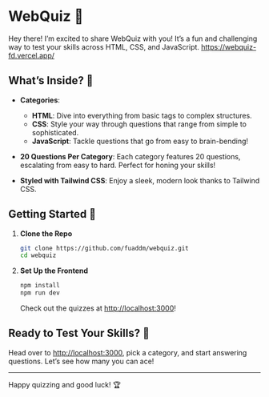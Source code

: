 # WebQuiz 🎉

Hey there! I’m excited to share WebQuiz with you! It’s a fun and challenging way to test your skills across HTML, CSS, and JavaScript. https://webquiz-fd.vercel.app/

## What’s Inside? 🧩

- **Categories**:
  - **HTML**: Dive into everything from basic tags to complex structures.
  - **CSS**: Style your way through questions that range from simple to sophisticated.
  - **JavaScript**: Tackle questions that go from easy to brain-bending!

- **20 Questions Per Category**: Each category features 20 questions, escalating from easy to hard. Perfect for honing your skills!

- **Styled with Tailwind CSS**: Enjoy a sleek, modern look thanks to Tailwind CSS.

## Getting Started 🚀

1. **Clone the Repo**

    ```bash
    git clone https://github.com/fuaddm/webquiz.git
    cd webquiz
    ```

2. **Set Up the Frontend**

    ```bash
    npm install
    npm run dev
    ```

    Check out the quizzes at [http://localhost:3000](http://localhost:3000)!

## Ready to Test Your Skills? 🎉

Head over to [http://localhost:3000](http://localhost:3000), pick a category, and start answering questions. Let’s see how many you can ace!

---

Happy quizzing and good luck! 🏆

